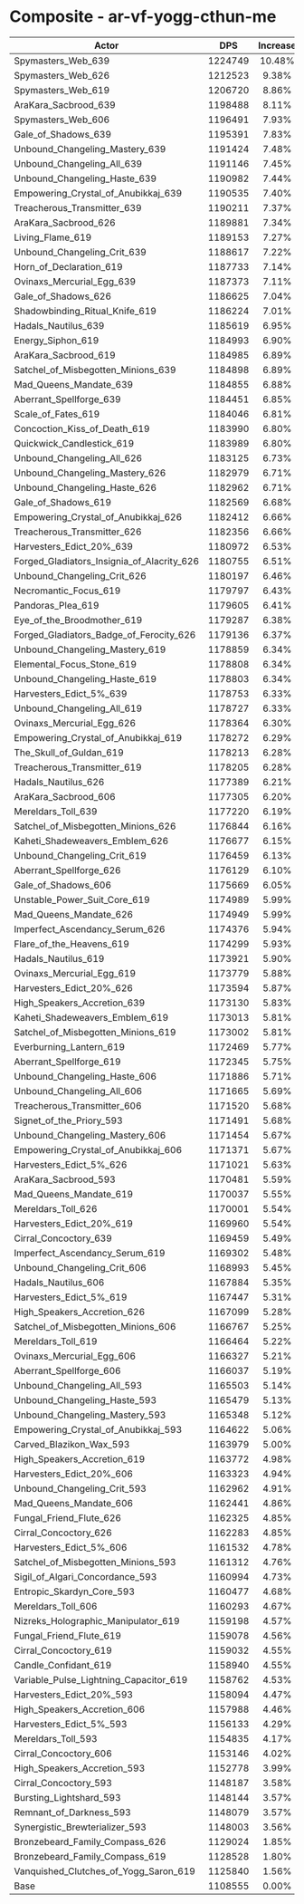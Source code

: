 # Composite - ar-vf-yogg-cthun-me
| Actor | DPS | Increase |
|---|:---:|:---:|
|Spymasters_Web_639|1224749|10.48%|
|Spymasters_Web_626|1212523|9.38%|
|Spymasters_Web_619|1206720|8.86%|
|AraKara_Sacbrood_639|1198488|8.11%|
|Spymasters_Web_606|1196491|7.93%|
|Gale_of_Shadows_639|1195391|7.83%|
|Unbound_Changeling_Mastery_639|1191424|7.48%|
|Unbound_Changeling_All_639|1191146|7.45%|
|Unbound_Changeling_Haste_639|1190982|7.44%|
|Empowering_Crystal_of_Anubikkaj_639|1190535|7.40%|
|Treacherous_Transmitter_639|1190211|7.37%|
|AraKara_Sacbrood_626|1189881|7.34%|
|Living_Flame_619|1189153|7.27%|
|Unbound_Changeling_Crit_639|1188617|7.22%|
|Horn_of_Declaration_619|1187733|7.14%|
|Ovinaxs_Mercurial_Egg_639|1187373|7.11%|
|Gale_of_Shadows_626|1186625|7.04%|
|Shadowbinding_Ritual_Knife_619|1186224|7.01%|
|Hadals_Nautilus_639|1185619|6.95%|
|Energy_Siphon_619|1184993|6.90%|
|AraKara_Sacbrood_619|1184985|6.89%|
|Satchel_of_Misbegotten_Minions_639|1184898|6.89%|
|Mad_Queens_Mandate_639|1184855|6.88%|
|Aberrant_Spellforge_639|1184451|6.85%|
|Scale_of_Fates_619|1184046|6.81%|
|Concoction_Kiss_of_Death_619|1183990|6.80%|
|Quickwick_Candlestick_619|1183989|6.80%|
|Unbound_Changeling_All_626|1183125|6.73%|
|Unbound_Changeling_Mastery_626|1182979|6.71%|
|Unbound_Changeling_Haste_626|1182962|6.71%|
|Gale_of_Shadows_619|1182569|6.68%|
|Empowering_Crystal_of_Anubikkaj_626|1182412|6.66%|
|Treacherous_Transmitter_626|1182356|6.66%|
|Harvesters_Edict_20%_639|1180972|6.53%|
|Forged_Gladiators_Insignia_of_Alacrity_626|1180755|6.51%|
|Unbound_Changeling_Crit_626|1180197|6.46%|
|Necromantic_Focus_619|1179797|6.43%|
|Pandoras_Plea_619|1179605|6.41%|
|Eye_of_the_Broodmother_619|1179287|6.38%|
|Forged_Gladiators_Badge_of_Ferocity_626|1179136|6.37%|
|Unbound_Changeling_Mastery_619|1178859|6.34%|
|Elemental_Focus_Stone_619|1178808|6.34%|
|Unbound_Changeling_Haste_619|1178803|6.34%|
|Harvesters_Edict_5%_639|1178753|6.33%|
|Unbound_Changeling_All_619|1178727|6.33%|
|Ovinaxs_Mercurial_Egg_626|1178364|6.30%|
|Empowering_Crystal_of_Anubikkaj_619|1178272|6.29%|
|The_Skull_of_Guldan_619|1178213|6.28%|
|Treacherous_Transmitter_619|1178205|6.28%|
|Hadals_Nautilus_626|1177389|6.21%|
|AraKara_Sacbrood_606|1177305|6.20%|
|Mereldars_Toll_639|1177220|6.19%|
|Satchel_of_Misbegotten_Minions_626|1176844|6.16%|
|Kaheti_Shadeweavers_Emblem_626|1176677|6.15%|
|Unbound_Changeling_Crit_619|1176459|6.13%|
|Aberrant_Spellforge_626|1176129|6.10%|
|Gale_of_Shadows_606|1175669|6.05%|
|Unstable_Power_Suit_Core_619|1174989|5.99%|
|Mad_Queens_Mandate_626|1174949|5.99%|
|Imperfect_Ascendancy_Serum_626|1174376|5.94%|
|Flare_of_the_Heavens_619|1174299|5.93%|
|Hadals_Nautilus_619|1173921|5.90%|
|Ovinaxs_Mercurial_Egg_619|1173779|5.88%|
|Harvesters_Edict_20%_626|1173594|5.87%|
|High_Speakers_Accretion_639|1173130|5.83%|
|Kaheti_Shadeweavers_Emblem_619|1173013|5.81%|
|Satchel_of_Misbegotten_Minions_619|1173002|5.81%|
|Everburning_Lantern_619|1172469|5.77%|
|Aberrant_Spellforge_619|1172345|5.75%|
|Unbound_Changeling_Haste_606|1171886|5.71%|
|Unbound_Changeling_All_606|1171665|5.69%|
|Treacherous_Transmitter_606|1171520|5.68%|
|Signet_of_the_Priory_593|1171491|5.68%|
|Unbound_Changeling_Mastery_606|1171454|5.67%|
|Empowering_Crystal_of_Anubikkaj_606|1171371|5.67%|
|Harvesters_Edict_5%_626|1171021|5.63%|
|AraKara_Sacbrood_593|1170481|5.59%|
|Mad_Queens_Mandate_619|1170037|5.55%|
|Mereldars_Toll_626|1170001|5.54%|
|Harvesters_Edict_20%_619|1169960|5.54%|
|Cirral_Concoctory_639|1169459|5.49%|
|Imperfect_Ascendancy_Serum_619|1169302|5.48%|
|Unbound_Changeling_Crit_606|1168993|5.45%|
|Hadals_Nautilus_606|1167884|5.35%|
|Harvesters_Edict_5%_619|1167447|5.31%|
|High_Speakers_Accretion_626|1167099|5.28%|
|Satchel_of_Misbegotten_Minions_606|1166767|5.25%|
|Mereldars_Toll_619|1166464|5.22%|
|Ovinaxs_Mercurial_Egg_606|1166327|5.21%|
|Aberrant_Spellforge_606|1166037|5.19%|
|Unbound_Changeling_All_593|1165503|5.14%|
|Unbound_Changeling_Haste_593|1165479|5.13%|
|Unbound_Changeling_Mastery_593|1165348|5.12%|
|Empowering_Crystal_of_Anubikkaj_593|1164622|5.06%|
|Carved_Blazikon_Wax_593|1163979|5.00%|
|High_Speakers_Accretion_619|1163772|4.98%|
|Harvesters_Edict_20%_606|1163323|4.94%|
|Unbound_Changeling_Crit_593|1162962|4.91%|
|Mad_Queens_Mandate_606|1162441|4.86%|
|Fungal_Friend_Flute_626|1162325|4.85%|
|Cirral_Concoctory_626|1162283|4.85%|
|Harvesters_Edict_5%_606|1161532|4.78%|
|Satchel_of_Misbegotten_Minions_593|1161312|4.76%|
|Sigil_of_Algari_Concordance_593|1160994|4.73%|
|Entropic_Skardyn_Core_593|1160477|4.68%|
|Mereldars_Toll_606|1160293|4.67%|
|Nizreks_Holographic_Manipulator_619|1159198|4.57%|
|Fungal_Friend_Flute_619|1159078|4.56%|
|Cirral_Concoctory_619|1159032|4.55%|
|Candle_Confidant_619|1158940|4.55%|
|Variable_Pulse_Lightning_Capacitor_619|1158762|4.53%|
|Harvesters_Edict_20%_593|1158094|4.47%|
|High_Speakers_Accretion_606|1157988|4.46%|
|Harvesters_Edict_5%_593|1156133|4.29%|
|Mereldars_Toll_593|1154835|4.17%|
|Cirral_Concoctory_606|1153146|4.02%|
|High_Speakers_Accretion_593|1152778|3.99%|
|Cirral_Concoctory_593|1148187|3.58%|
|Bursting_Lightshard_593|1148144|3.57%|
|Remnant_of_Darkness_593|1148079|3.57%|
|Synergistic_Brewterializer_593|1148003|3.56%|
|Bronzebeard_Family_Compass_626|1129024|1.85%|
|Bronzebeard_Family_Compass_619|1128528|1.80%|
|Vanquished_Clutches_of_Yogg_Saron_619|1125840|1.56%|
|Base|1108555|0.00%|
